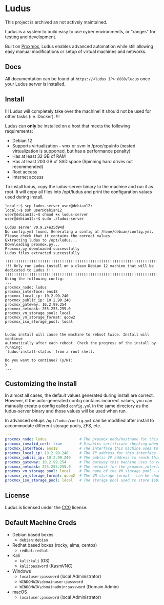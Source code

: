 # Ludus

This project is archived an not actively maintained.

Ludus is a system to build easy to use cyber environments, or "ranges" for testing and development.

Built on [Proxmox](https://www.proxmox.com/en/), Ludus enables advanced automation while still allowing easy manual modifications or setup of virtual machines and networks.

## Docs

All documentation can be found at `https://<ludus IP>:8080/ludus` once your Ludus server is installed.

## Install

!!! Ludus will completely take over the machine! It should not be used for other tasks (i.e. Docker). !!!

Ludus can **only** be installed on a host that meets the following requirements:

- Debian 12
- Supports virtualization - vmx or svm in /proc/cpuinfo (nested virtualization is supported, but has a performance penalty)
- Has at least 32 GB of RAM
- Has at least 200 GB of SSD space (Spinning hard drives not recommended)
- Root access
- Internet access

To install ludus, copy the ludus-server binary to the machine and run it as root. It will copy all files into /opt/ludus and print the configuration values used during install. 

```shell
local:~$ scp ludus-server user@debian12:
local:~$ ssh user@debian12
user@debian12:~$ chmod +x ludus-server
user@debian12:~$ sudo ./ludus-server

Ludus server v0.9.2+e35d94d
No config.yml found. Generating a config at /home/debian/config.yml. Please check that it contains the correct values.
Extracting ludus to /opt/ludus...
Downloading proxmox.py...
Proxmox.py downloaded successfully
Ludus files extracted successfully

!!!!!!!!!!!!!!!!!!!!!!!!!!!!!!!!!!!!!!!!!!!!!!!!!!!!!!!!!!!!!!!!!!!!!!!!!!!!!!!!!!!!!!!!!!!
!!! Only run Ludus install on a clean Debian 12 machine that will be dedicated to Ludus !!!
!!!!!!!!!!!!!!!!!!!!!!!!!!!!!!!!!!!!!!!!!!!!!!!!!!!!!!!!!!!!!!!!!!!!!!!!!!!!!!!!!!!!!!!!!!!
Using the following config:
---
proxmox_node: ludus
proxmox_interface: ens18
proxmox_local_ip: 10.2.99.240
proxmox_public_ip: 10.2.99.240
proxmox_gateway: 10.2.99.254
proxmox_netmask: 255.255.255.0
proxmox_vm_storage_pool: local
proxmox_vm_storage_format: qcow2
proxmox_iso_storage_pool: local


Ludus install will cause the machine to reboot twice. Install will continue
automatically after each reboot. Check the progress of the install by running:
'ludus-install-status' from a root shell.

Do you want to continue? (y/N):
y
...
```

## Customizing the install

In almost all cases, the default values generated during install are correct. However, if the auto-generated
config contains incorrect values, you can manually create a config called `config.yml` in the same
directory as the ludus-server binary and those values will be used when run.

In advanced setups `/opt/ludus/config.yml` can be modified after install to accommodate different storage pools,
ZFS, etc.


```yaml title="/opt/ludus/config.yml"
---
proxmox_node: ludus               # The proxmox node/hostname for this machine
proxmox_invalid_cert: true        # Disables certificate checking when using the Proxmox API (default true because of the self signed certificates)
proxmox_interface: ens18          # The interface this machine uses to communicate to the internet
proxmox_local_ip: 10.2.99.240     # The IP address for this interface (will be set statically)
proxmox_public_ip: 10.2.99.240    # The public IP address to reach this machine (for use in cloud/NAT environments)
proxmox_gateway: 10.2.99.254      # The gateway this machine uses to reach the internet
proxmox_netmask: 255.255.255.0    # The netmask for the proxmox_interface
proxmox_vm_storage_pool: local    # The name of the VM storage pool - can be changed after install for custom pools
proxmox_vm_storage_format: qcow2  # The VM storage format - can be changed after install (i.e. raw)
proxmox_iso_storage_pool: local   # The storage pool used to store ISOs as they are downloaded for templates - can be changed after install
```

## License

Ludus is licensed under the [CC0](https://creativecommons.org/public-domain/cc0/) license.

## Default Machine Creds
  - Debian based boxes
    - `debian:debian`
  - Redhat based boxes (rocky, alma, centos)
    - `redhat:redhat`
  - Kali
    - `kali:kali` (OS)
    - `kali:password` (KasmVNC)
  - Windows
    - `localuser:password` (local Administrator)
    - `WINDOMAIN\domainuser:password`
    - `WINDOMAIN\domainadmin:password` (Domain Admin)
  - macOS
    - `localuser:password` (local Administrator)

